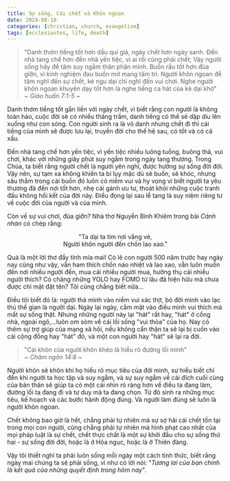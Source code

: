 ```yaml
---
title: Sự sống, Cái chết và Khôn ngoan
date: 2024-08-10
categories: [christian, church, evangelism]
tags: [ecclesiastes, life, death]
---
```


>   "Danh thơm tiếng tốt hơn dầu quí giá, ngày chết hơn ngày sanh. Đến nhà tang chế hơn đến nhà yến tiệc, vì ai rồi cũng phải chết; Vậy người sống hãy để tâm suy ngẫm thân phận mình. Buồn rầu tốt hơn đùa giỡn, vì kinh nghiệm đau buồn mở mang tâm trí. Người khôn ngoan để tâm nghĩ đến sự chết, kẻ ngu dại chỉ nghĩ đến vui chơi. Nghe người khôn ngoan khuyên dạy tốt hơn là nghe tiếng ca hát của kẻ dại khờ"  
~ *Giáo huấn 7:1-5* ~

Danh thơm tiếng tốt gắn liền với ngày chết, vì biết rằng con người là không toàn hảo, cuộc đời sẽ có nhiều thăng trầm, danh tiếng có thể sẽ dập dìu lên xuống như con sóng. Con người sinh ra là vô danh nhưng chết đi thì cái tiếng của mình sẽ được lưu lại, truyền đời cho thế hệ sau, có tốt và có cả xấu.

Đến nhà tang chế hơn yến tiệc, vì yến tiệc nhiều luông tuồng, buông thả, vui chơi, khác với những giây phút suy ngẫm trong ngày tang thương. Trong Chúa, ta biết rằng người chết là người yên nghỉ, được hưởng sự sống đời đời. Vậy nên, sự tạm xa không khiến ta bi lụy mặc dù sẽ buồn, sẽ khóc, nhưng sâu thẳm trong cái buồn đó luôn có niềm vui và hy vọng vì biết người ta yêu thương đã đến nơi tốt hơn, nhẹ cái gánh ưu tư, thoát khỏi những cuộc tranh đấu không hồi kết của đời này. Điều đọng lại sau lễ tang là suy niệm riêng tư về cuộc đời của người và của mình.

Còn về sự vui chơi, đùa giỡn? Nhà thơ Nguyễn Bỉnh Khiêm trong bài *Cảnh nhàn* có chép rằng:
<center>"Ta dại ta tìm nơi vắng vẻ, </center> 
<center>Người khôn người đến chốn lao xao." </center>

Quả là một lời thơ đầy tính mỉa mai! Có lẽ con người 500 năm trước hay ngày nay cũng như vậy, vẫn ham thích chốn náo nhiệt và lao xao, vẫn luôn muốn đến nơi nhiều người đến, mua cái nhiều người mua, hưởng thụ cái nhiều người thích? Có chăng những YOLO hay FOMO từ lâu đã hiện hữu mà chưa được chỉ mặt đặt tên? Tôi cũng chẳng biết nữa...

Điều tôi biết đó là: người thả mình vào niềm vui xác thịt, bỏ đời mình vào lạc thú thế gian là người dại. Ngày lại ngày, cắm mặt vào điều mình vui thích mà mất sự sống thật. Nhưng những người này lại "hát" rất hay, "hát" ở cổng nhà, ngoài ngõ,...luôn om sòm về cái lối sống "vui thỏa" của họ. Nay có thêm sự trợ giúp của mạng xã hội, nếu không cẩn thận ta sẽ lại bị cuốn vào cái cộng đồng hay "hát" đó, và một con người hay "hát" sẽ lại ra đời.

> "Cái khôn của người khôn khéo là hiểu rõ đường lối mình"  
~ *Châm ngôn 14:8* ~

Người khôn sẽ khôn khi họ hiểu rõ mục tiêu của đời mình, sự hiểu biết chỉ đến khi người ta học tập và suy ngẫm, và sự suy ngẫm về cái đích cuối cùng của bản thân sẽ giúp ta có một cái nhìn rõ ràng hơn về điều ta đang làm, đường lối ta đang đi và tư duy mà ta đang chọn. Từ đó sinh ra những mục tiêu, kế hoạch và các bước hành động đúng. Và người làm đúng sẽ luôn là người khôn ngoan.

Chết không bao giờ là hết, chẳng phải tự nhiên mà sự sợ hãi cái chết tồn tại trong mọi con người, cũng chẳng phải tự nhiên mà hình phạt cao nhất của mọi pháp luật là sự chết, chết thực chất là một sự khởi đầu cho sự sống thứ hai - sự sống đời đời, hoặc là ở Hỏa ngục, hoặc là ở Thiên đàng. 

Vậy tôi thiết nghĩ ta phải luôn sống mỗi ngày một cách tỉnh thức, biết rằng ngày mai chúng ta sẽ phải sống, vì như có lời nói: "*Tương lai của bạn chính là kết quả của những quyết định trong hôm nay*".

